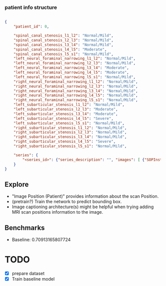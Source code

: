 

### patient info structure

```json

{
    "patient_id": 0,

    "spinal_canal_stenosis_l1_l2": "Normal/Mild",
    "spinal_canal_stenosis_l2_l3": "Normal/Mild",
    "spinal_canal_stenosis_l3_l4": "Normal/Mild",
    "spinal_canal_stenosis_l4_l5": "Moderate",
    "spinal_canal_stenosis_l5_s1": "Normal/Mild",
    "left_neural_foraminal_narrowing_l1_l2": "Normal/Mild",
    "left_neural_foraminal_narrowing_l2_l3": "Normal/Mild",
    "left_neural_foraminal_narrowing_l3_l4": "Moderate",
    "left_neural_foraminal_narrowing_l4_l5": "Moderate",
    "left_neural_foraminal_narrowing_l5_s1": "Normal/Mild",
    "right_neural_foraminal_narrowing_l1_l2": "Normal/Mild",
    "right_neural_foraminal_narrowing_l2_l3": "Normal/Mild",
    "right_neural_foraminal_narrowing_l3_l4": "Normal/Mild",
    "right_neural_foraminal_narrowing_l4_l5": "Normal/Mild",
    "right_neural_foraminal_narrowing_l5_s1": "Normal/Mild",
    "left_subarticular_stenosis_l1_l2": "Normal/Mild",
    "left_subarticular_stenosis_l2_l3": "Moderate",
    "left_subarticular_stenosis_l3_l4": "Moderate",
    "left_subarticular_stenosis_l4_l5": "Severe",
    "left_subarticular_stenosis_l5_s1": "Normal/Mild",
    "right_subarticular_stenosis_l1_l2": "Normal/Mild",
    "right_subarticular_stenosis_l2_l3": "Normal/Mild",
    "right_subarticular_stenosis_l3_l4": "Normal/Mild",
    "right_subarticular_stenosis_l4_l5": "Severe",
    "right_subarticular_stenosis_l5_s1": "Normal/Mild",

    "series": {
        "<series_id>": {"series_description": "", "images": [ {"SOPInstanceUID": 1, "dicom": "<img>", "labels": ["<ImgLabel>"]} ]}
    }
}

```


## Explore

- "Image Position (Patient)" provides information about the scan Position.
- (pretrain?) Train the network to predict bounding box.
- Image captioning architecture(s) might be helpful when trying adding MRI scan positions information to the image.


## Benchmarks

- Baseline: 0.70913165807724

# TODO

- [X] prepare dataset
- [X] Train baseline model
